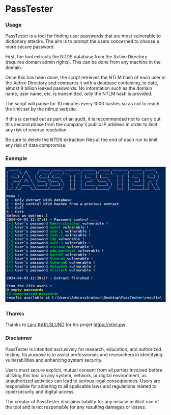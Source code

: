 # PassTester

### Usage
PassTester is a tool for finding user passwords that are most vulnerable to dictionary attacks. The aim is to prompt the users concerned to choose a more secure password.

First, the tool extracts the NTDS database from the Active Directory (requires domain admin rights). This can be done from any machine in the domain.

Once this has been done, the script retrieves the NTLM hash of each user in the Active Directory and compares it with a database containing, to date, almost 9 billion leaked passwords. No information such as the domain name, user name, etc. is transmitted, only the NTLM hash is provided.

The script will pause for 10 minutes every 1000 hashes so as not to reach the limit set by the ntlm.p website.

If this is carried out as part of an audit, it is recommended not to carry out this second phase from the company's public IP address in order to limit any risk of reverse resolution.

Be sure to delete the NTDS extraction files at the end of each run to limit any risk of data compromise.

### Exemple
![image](https://github.com/Elymaro/PassTester/blob/main/assets/Screenshot.png)

### Thanks
Thanks to [Lars KARLSLUND](https://www.linkedin.com/in/lkarlslund/) for his projet https://ntlm.pw

### Disclaimer
PassTester is intended exclusively for research, education, and authorized testing. Its purpose is to assist professionals and researchers in identifying vulnerabilities and enhancing system security.

Users must secure explicit, mutual consent from all parties involved before utilizing this tool on any system, network, or digital environment, as unauthorized activities can lead to serious legal consequences. Users are responsible for adhering to all applicable laws and regulations related to cybersecurity and digital access.

The creator of PassTester disclaims liability for any misuse or illicit use of the tool and is not responsible for any resulting damages or losses.
